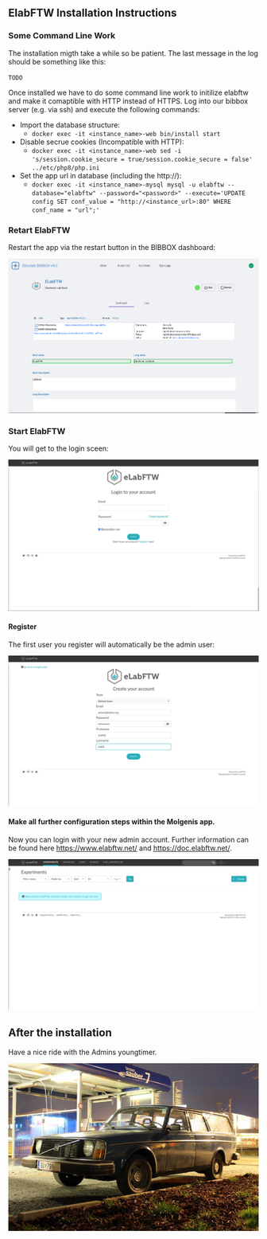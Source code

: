## ElabFTW Installation Instructions 

### Some Command Line Work
The installation migth take a while so be patient. The last message in the log should be something like this:

`TODO`

Once installed we have to do some command line work to initilize elabftw and make it comaptible with HTTP instead of HTTPS. 
Log into our bibbox server (e.g. via ssh) and execute the following commands:

* Import the database structure:
  * `docker exec -it <instance_name>-web bin/install start`
* Disable secrue cookies (Incompatible with HTTP):
  * `docker exec -it <instance_name>-web sed -i 's/session.cookie_secure = true/session.cookie_secure = false' ../etc/php8/php.ini`
* Set the app url in database (including the http://):
  * `docker exec -it <instance_name>-mysql mysql -u elabftw --database="elabftw" --password="<password>" --execute='UPDATE config SET conf_value = "http://<instance_url>:80" WHERE conf_name = "url";'`

### Retart ElabFTW

Restart the app via the restart button in the BIBBOX dashboard:

![Screenshot01](assets/install-screen-01.png)


### Start ElabFTW

You will get to the login sceen:

![Screenshot01](assets/install-screen-02.png)

#### Register

The first user you register will automatically be the admin user:

![Screenshot01](assets/install-screen-03.png)


#### Make all further configuration steps within the Molgenis app.

Now you can login with your new admin account.
Further information can be found here https://www.elabftw.net/ and https://doc.elabftw.net/.

![Screenshot04](assets/install-screen-04.png)

## After the installation
Have a nice ride with the Admins youngtimer.

![FINAL](assets/install-screen-final.jpg)
